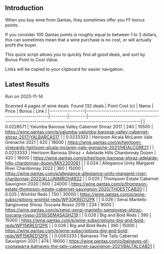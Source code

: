 ## Introduction

When you buy wine from Qantas, they sometimes offer you FF bonus points. 

If you consider 100 Qantas points is roughly equal to between 1 to 3 dollars, this can sometimes mean that a wine purchase is no cost, or will actually profit the buyer.

This quick script allows you to quickly find all good deals, and sort by Bonus Point to Cost Value.

Links will be copied to your clipboard for easier navigation.

## Latest Results

Run on 2023-11-14

Scanned 4 pages of wine deals.
Found 132 deals
|   Point Cost (c) | Name                                                      |   Price |   Bonus | Link                                                                                                    |
|------------------|-----------------------------------------------------------|---------|---------|---------------------------------------------------------------------------------------------------------|
|        0.0228571 | Yalumba Barossa Valley Cabernet Shiraz 2017               |     240 |   10500 | https://wine.qantas.com/p/yalumba-yalumba-barossa-valley-cabernet-shiraz-2017/YALBARCAS17               |
|        0.0233333 | Heirloom Alcala McLaren Vale Grenache 2021                |     420 |   18000 | https://wine.qantas.com/p/heirloom-vineyards-heirloom-alcala-mclaren-vale-grenache-2021/HEIALCGRE21     |
|        0.0233333 | Heirloom Barossa Shiraz + Adelaide Hills Chardonnay Dozen |     420 |   18000 | https://wine.qantas.com/p/heirloom-barossa-shiraz-adelaide-hills-chardonnay-dozen/MIX2303061            |
|        0.024     | Allegiance Unity Margaret River Chardonnay 2022           |     360 |   15000 | https://wine.qantas.com/p/allegiance-allegiance-unity-margaret-river-chardonnay-2022/ALLUNIMRCHAR22     |
|        0.025     | Thompson Estate Cabernet Sauvignon 2020                   |     600 |   24000 | https://wine.qantas.com/p/thompson-estate-thompson-estate-cabernet-sauvignon-2020/THOESTCAB20           |
|        0.025     | Wishlist Reds                                             |     750 |   30000 | https://wine.qantas.com/p/wine-subscriptions-wishlist-reds/WP30KRED12PK                                 |
|        0.026     | Sensi Mantello Sangiovese Shiraz Toscana Rosso 2019       |     234 |    9000 | https://wine.qantas.com/p/sensi-sensi-mantello-sangiovese-shiraz-toscana-rosso-2019/SEMASASHZ19         |
|        0.026     | Big and Bold Reds                                         |     390 |   15000 | https://wine.qantas.com/p/wine-subscriptions-big-and-bold-reds/WP15KRED12PK                             |
|        0.026     | Big and Bold Reds                                         |     390 |   15000 | https://wine.qantas.com/p/wine-subscriptions-big-and-bold-reds/WP15KRED12PK                             |
|        0.0263333 | Balnaves The Tally Cabernet Sauvignon 2021                |     474 |   18000 | https://wine.qantas.com/p/balnaves-of-coonawarra-balnaves-the-tally-cabernet-sauvignon-2021/BALTALCAB21 |

